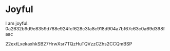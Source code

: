 # Joyful

I am joyful: 0a2632b9d9e8359d788e924fcf628c3fa8c918d904a7bf67c63c0a69d398faac


22extLxekaxhkSB27HrwXsr7TQzHuTQVzzCZhs2CCQmBSP